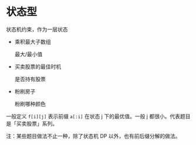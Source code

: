 # 状态型

状态机约束，作为一层状态

- 乘积最大子数组

  最大/最小值

- 买卖股票的最佳时机

  是否持有股票
  
- 粉刷房子

  粉刷哪种颜色


一般定义 `f[i][j]` 表示前缀 `a[:i]` 在状态 j 下的最优值。一般 j 都很小。代表题目是「买卖股票」系列。

注：某些题目做法不止一种，除了状态机 DP 以外，也有前后缀分解的做法。